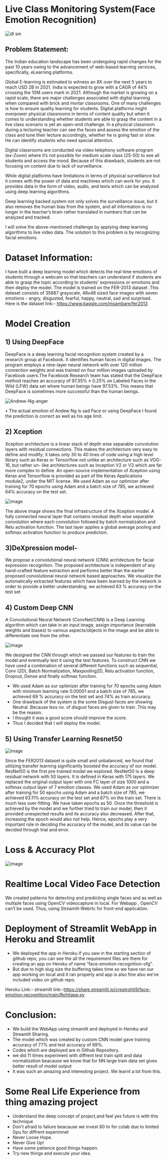 # Live Class Monitoring System(Face Emotion Recognition)

![dl sm](https://user-images.githubusercontent.com/86041863/140519059-2fcbed53-4d28-4f33-b905-c648e0c43e9d.jpg)


## Problem Statement:
The Indian education landscape has been undergoing rapid changes for the past 10 years owing to the advancement of web-based learning services, specifically, eLearning platforms.

Global E-learning is estimated to witness an 8X over the next 5 years to reach USD 2B in 2021. India is expected to grow with a CAGR of 44% crossing the 10M users mark in 2021. Although the market is growing on a rapid scale, there are major challenges associated with digital learning when compared with brick and mortar classrooms. One of many challenges is how to ensure quality learning for students. Digital platforms might overpower physical classrooms in terms of content quality but when it comes to understanding whether students are able to grasp the content in a live class scenario is yet an open-end challenge. In a physical classroom during a lecturing teacher can see the faces and assess the emotion of the class and tune their lecture accordingly, whether he is going fast or slow. He can identify students who need special attention.

Digital classrooms are conducted via video telephony software program (ex-Zoom) where it’s not possible for medium scale class (25-50) to see all students and access the mood. Because of this drawback, students are not focusing on content due to lack of surveillance.

While digital platforms have limitations in terms of physical surveillance but it comes with the power of data and machines which can work for you. It provides data in the form of video, audio, and texts which can be analyzed using deep learning algorithms.

Deep learning backed system not only solves the surveillance issue, but it also removes the human bias from the system, and all information is no longer in the teacher’s brain rather translated in numbers that can be analyzed and tracked.

I will solve the above-mentioned challenge by applying deep learning algorithms to live video data. The solution to this problem is by recognizing facial emotions.

# Dataset Information:
I have built a deep learning model which detects the real time emotions of students through a webcam so that teachers can understand if students are able to grasp the topic according to students' expressions or emotions and then deploy the model. The model is trained on the FER-2013 dataset .This dataset consists of 35887 grayscale, 48x48 sized face images with seven emotions - angry, disgusted, fearful, happy, neutral, sad and surprised. 
Here is the dataset link:- https://www.kaggle.com/msambare/fer2013

# Model Creation

## 1) Using DeepFace
DeepFace is a deep learning facial recognition system created by a research group at Facebook. It identifies human faces in digital images. The program employs a nine-layer neural network with over 120 million connection weights and was trained on four million images uploaded by Facebook users.The Facebook Research team has stated that the DeepFace method reaches an accuracy of 97.35% ± 0.25% on Labeled Faces in the Wild (LFW) data set where human beings have 97.53%. This means that DeepFace is sometimes more successful than the human beings.

![Andrew-Ng-anger](https://user-images.githubusercontent.com/86041863/140595857-b20e3851-e805-4b1e-bfb9-4a183521e9e9.jpg)

• The actual emotion of Andew Ng  is sad Face or using DeepFace I found the prediction is correct as well as his age limit.

## 2) Xception 

Xception architecture is a linear stack of depth wise separable convolution layers with residual connections. This makes the architecture very easy to define and modify; it takes only 30 to 40 lines of code using a high level library such as Keras or Tensorflow not unlike an architecture such as VGG-16, but rather un- like architectures such as Inception V2 or V3 which are far more complex to define. An open-source implementation of Xception using Keras and Tensorflow is provided as part of the Keras Applications module2, under the MIT license.
We used Adam as our optimizer after training for 70 epochs using Adam and a batch size of 785, we achieved 64% accuracy on the test set.

![image](https://user-images.githubusercontent.com/60726057/134977152-68fdd016-bf81-48bd-9216-aed540e75b4f.png)

The above image shows the final infrastructure of the Xception model. A fully connected neural layer that contains residual depth wise separable convolution where each convolution followed by batch normalization and Relu activation function. The last layer applies a global average pooling and softmax activation function to produce prediction.

## 3)DeXpression model-
We propose a convolutional neural network (CNN) architecture for facial expression recognition. The proposed architecture is independent of any hand-crafted feature extraction and performs better than the earlier proposed convolutional neural network based approaches. We visualize the automatically extracted features which have been learned by the network in order to provide a better understanding. we achieved 63 % accuracy on the test set


## 4) Custom Deep CNN

A Convolutional Neural Network (ConvNet/CNN) is a Deep Learning algorithm which can take in an input image, assign importance (learnable weights and biases) to various
aspects/objects in the image and be able to differentiate one from the other.

![image](https://user-images.githubusercontent.com/60726057/134977003-5ab8424c-0b0a-497a-831a-85a8a19de8f6.png)

We designed the CNN through which we passed our features to train the model and eventually test it using the test features. To construct CNN we have used a combination of several different functions such as sequential, Conv (2D), Batch Normalization, Maxpooling2D, Relu activation function, Dropout, Dense and finally softmax function.
* We used Adam as our optimizer after training for 70 epochs using Adam with minimum learning rate 0.00001 and a batch size of 785, we achieved 69 % accuracy on the test set and 74% as train accuracy.
* One drawback of the system is the some Disgust faces are showing Neutral .Because less no. of disgust faces are given to train .This may be the reason.
*  I thought it was a good score should improve the score.
*  Thus I decided that I will deploy the model.
## 5) Using Transfer Learning Resnet50 

![image](https://user-images.githubusercontent.com/60726057/134977200-d8b54da4-e0a8-4d33-b859-7df775b2a071.png)

Since the FER2013 dataset is quite small and unbalanced, we found that utilizing transfer learning significantly boosted the accuracy of our model.
ResNet50 is the first pre-trained model we explored. ResNet50 is a deep residual network with 50 layers. It is defined in Keras with 175 layers. We replaced the original output layer with one FC layer of size 1000 and a softmax output layer of 7 emotion classes. We used Adam as our optimizer after training for 50 epochs using Adam and a batch size of 785, we achieved 63.11% accuracy on the test set and 67% on the train set. There is much less over-fitting. We have taken epochs as 50. Once the threshold is achieved by the model and we further tried to train our model, then it provided unexpected results and its accuracy also decreased. After that, increasing the epoch would also not help. Hence, epochs play a very important role in deciding the accuracy of the model, and its value can be decided through trial and error.

# Loss & Accuracy Plot

![image](https://user-images.githubusercontent.com/60726057/134975385-9c280637-7a8f-4c96-817c-e0873c152f9c.png)

# Realtime Local Video Face Detection

We created patterns for detecting and predicting single faces and as well as multiple faces using OpenCV videocapture in local. For Webapp , OpenCV can’t be used. Thus, using Streamlit-Webrtc for front-end application.

# Deployment of Streamlit WebApp in Heroku and Streamlit 

* We deployed the app in Heroku if you saw in the starting section of github repo, you can see the all the requirement files are there for creating an app on Heroku of 
  name “face-emotion-recognition-ofg”.
* But due to high slug size the buffering takes time so we have ran our app working on local and it ran properly and app is also fine also we’ve included video on github repo.

Heroku Link:- 
streamlit link:-https://share.streamlit.io/creatrohit9/face-emotion-recognition/main/Rohitapp.py

# Conclusion:

* We build the WebApp using streamlit and deployed in Heroku and  Streamlit Sharing.
* The model which was created by custom CNN model gave training accuracy of  77% and test accuracy of 69%.
* Codes which are deployed are in Github Repository.
* we did 11  times experiment with diffrent test train split and data normalization beacause we know that for NN large train data set gives better result of model output
* It was such an amazing and interesting project. We learnt a lot from this.


# Some Real Life Experience from thing amazing project

* Understand the deep concept of project,and feel yes future is with this technique
* Don't afraid to faliure beacause we invest 80 hr for colab due to limited Gpu for diffrent experimnet 
* Never Loose Hope.
* Never Give Up!
* Have some patience good things happen.
* Try new things and execute your idea.
